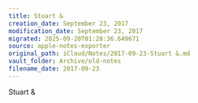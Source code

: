 ```yaml
---
title: Stuart &
creation_date: September 23, 2017
modification_date: September 23, 2017
migrated: 2025-09-20T01:28:36.649671
source: apple-notes-exporter
original_path: iCloud/Notes/2017-09-23-Stuart &.md
vault_folder: Archive/old-notes
filename_date: 2017-09-23
---
```



Stuart & 
